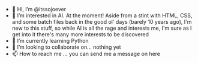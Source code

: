 - 👋 Hi, I’m @itssojoever
- 👀 I’m interested in AI. At the moment! Aside from a stint with HTML, CSS, and some batch files back in the good ol' days (barely 10 years ago), I'm new to this stuff, so while AI is all the rage and interests me, I'm sure as I get into it there's many more interests to be discovered
- 🌱 I’m currently learning Python
- 🤝 I’m looking to collaborate on... nothing yet
- 📫 How to reach me ... you can send me a message on here

<!---
JoeEnterAUsername/JoeEnterAUsername is a ✨ special ✨ repository because its `README.md` (this file) appears on your GitHub profile.
You can click the Preview link to take a look at your changes.
--->

